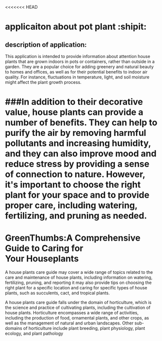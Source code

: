 <<<<<<< HEAD
# applicaiton about pot plant	:shipit:
## description of application:
This application is intended to provide information about attention house plants that are grown indoors in pots or containers, rather than outside in a garden. They are a popular choice for adding greenery and natural beauty to homes and offices, as well as for their potential benefits to indoor air quality. For instance, fluctuations in temperature, light, and soil moisture might affect the plant growth process.

###In addition to their decorative value, house plants can provide a number of benefits. They can help to purify the air by removing harmful pollutants and increasing humidity, and they can also improve mood and reduce stress by providing a sense of connection to nature. However, it's important to choose the right plant for your space and to provide proper care, including watering, fertilizing, and pruning as needed.
==============
# GreenThumbs:A Comprehensive Guide to Caring for Your Houseplants

A house plants care guide may cover a wide range of topics related to the care and maintenance of house plants, including information on watering, fertilizing, pruning, and reporting it may also provide tips on choosing the right plant for a specific location and caring for specific types of house plants, such as succulents, cact, and tropical plants. 

A house plants care guide falls under the domain of horticulture, which is the science and practice of cultivating plants, including the cultivation of house plants. Horticulture encompasses a wide range of activities, including the production of food, ornamental plants, and other crops, as well as the management of natural and urban landscapes. Other sub-domains of horticulture include plant breeding, plant physiology, plant ecology, and plant pathology

